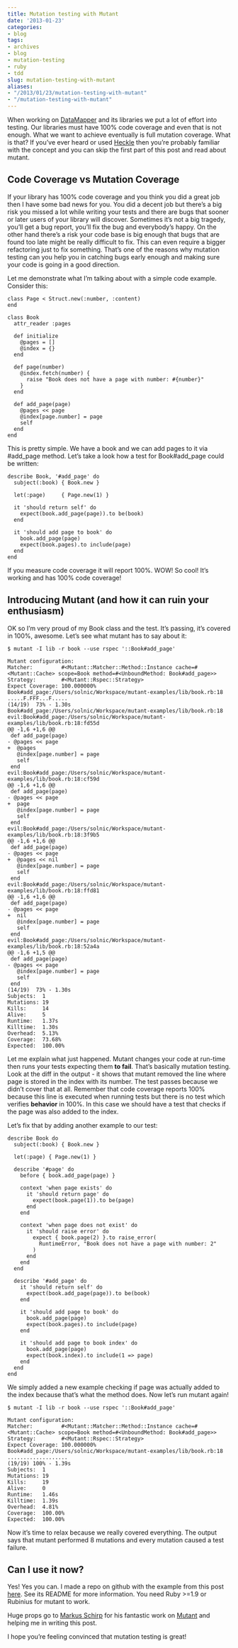 ```yaml
---
title: Mutation testing with Mutant
date: '2013-01-23'
categories:
- blog
tags:
- archives
- blog
- mutation-testing
- ruby
- tdd
slug: mutation-testing-with-mutant
aliases:
- "/2013/01/23/mutation-testing-with-mutant"
- "/mutation-testing-with-mutant"
---
```


When working on [DataMapper](https://github.com/datamapper) and its libraries we put a lot of effort into testing. Our libraries must have 100% code coverage and even that is not enough. What we want to achieve eventually is full mutation coverage. What is that? If you’ve ever heard or used [Heckle](https://github.com/seattlerb/heckle) then you’re probably familiar with the concept and you can skip the first part of this post and read about mutant.

## Code Coverage vs Mutation Coverage

If your library has 100% code coverage and you think you did a great job then I have some bad news for you. You did a decent job but there’s a big risk you missed a lot while writing your tests and there are bugs that sooner or later users of your library will discover. Sometimes it’s not a big tragedy, you’ll get a bug report, you’ll fix the bug and everybody’s happy. On the other hand there’s a risk your code base is big enough that bugs that are found too late might be really difficult to fix. This can even require a bigger refactoring just to fix something. That’s one of the reasons why mutation testing can you help you in catching bugs early enough and making sure your code is going in a good direction.

Let me demonstrate what I’m talking about with a simple code example. Consider this:

```generic
class Page < Struct.new(:number, :content)
end

class Book
  attr_reader :pages

  def initialize
    @pages = []
    @index = {}
  end

  def page(number)
    @index.fetch(number) {
      raise "Book does not have a page with number: #{number}"
    }
  end

  def add_page(page)
    @pages << page
    @index[page.number] = page
    self
  end
end

```

This is pretty simple. We have a book and we can add pages to it via #add_page method. Let’s take a look how a test for Book#add_page could be written:

```generic
describe Book, '#add_page' do
  subject(:book) { Book.new }

  let(:page)     { Page.new(1) }

  it 'should return self' do
    expect(book.add_page(page)).to be(book)
  end

  it 'should add page to book' do
    book.add_page(page)
    expect(book.pages).to include(page)
  end
end

```

If you measure code coverage it will report 100%. WOW! So cool! It’s working and has 100% code coverage!

## Introducing Mutant (and how it can ruin your enthusiasm)

OK so I’m very proud of my Book class and the test. It’s passing, it’s covered in 100%, awesome. Let’s see what mutant has to say about it:

```generic
$ mutant -I lib -r book --use rspec '::Book#add_page'

Mutant configuration:
Matcher:         #<Mutant::Matcher::Method::Instance cache=#<Mutant::Cache> scope=Book method=#<UnboundMethod: Book#add_page>>
Strategy:        #<Mutant::Rspec::Strategy>
Expect Coverage: 100.000000%
Book#add_page:/Users/solnic/Workspace/mutant-examples/lib/book.rb:18
.....F.FFF...F.....
(14/19)  73% - 1.30s
Book#add_page:/Users/solnic/Workspace/mutant-examples/lib/book.rb:18
evil:Book#add_page:/Users/solnic/Workspace/mutant-examples/lib/book.rb:18:fd55d
@@ -1,6 +1,6 @@
 def add_page(page)
- @pages << page
+  @pages
   @index[page.number] = page
   self
 end
evil:Book#add_page:/Users/solnic/Workspace/mutant-examples/lib/book.rb:18:cf59d
@@ -1,6 +1,6 @@
 def add_page(page)
- @pages << page
+  page
   @index[page.number] = page
   self
 end
evil:Book#add_page:/Users/solnic/Workspace/mutant-examples/lib/book.rb:18:3f9b5
@@ -1,6 +1,6 @@
 def add_page(page)
- @pages << page
+  @pages << nil
   @index[page.number] = page
   self
 end
evil:Book#add_page:/Users/solnic/Workspace/mutant-examples/lib/book.rb:18:ffd81
@@ -1,6 +1,6 @@
 def add_page(page)
- @pages << page
+  nil
   @index[page.number] = page
   self
 end
evil:Book#add_page:/Users/solnic/Workspace/mutant-examples/lib/book.rb:18:52a4a
@@ -1,6 +1,5 @@
 def add_page(page)
- @pages << page
   @index[page.number] = page
   self
 end
(14/19)  73% - 1.30s
Subjects:  1
Mutations: 19
Kills:     14
Alive:     5
Runtime:   1.37s
Killtime:  1.30s
Overhead:  5.13%
Coverage:  73.68%
Expected:  100.00%

```

Let me explain what just happened. Mutant changes your code at run-time then runs your tests expecting them **to fail**. That’s basically mutation testing. Look at the diff in the output - it shows that mutant removed the line where page is stored in the index with its number. The test passes because we didn’t cover that at all. Remember that code coverage reports 100% because this line is executed when running tests but there is no test which verifies **behavior** in 100%. In this case we should have a test that checks if the page was also added to the index.

Let’s fix that by adding another example to our test:

```generic
describe Book do
  subject(:book) { Book.new }

  let(:page) { Page.new(1) }

  describe '#page' do
    before { book.add_page(page) }

    context 'when page exists' do
      it 'should return page' do
        expect(book.page(1)).to be(page)
      end
    end

    context 'when page does not exist' do
      it 'should raise error' do
        expect { book.page(2) }.to raise_error(
          RuntimeError, "Book does not have a page with number: 2"
        )
      end
    end
  end

  describe '#add_page' do
    it 'should return self' do
      expect(book.add_page(page)).to be(book)
    end

    it 'should add page to book' do
      book.add_page(page)
      expect(book.pages).to include(page)
    end

    it 'should add page to book index' do
      book.add_page(page)
      expect(book.index).to include(1 => page)
    end
  end
end

```

We simply added a new example checking if page was actually added to the index because that’s what the method does. Now let’s run mutant again!

```generic
$ mutant -I lib -r book --use rspec '::Book#add_page'

Mutant configuration:
Matcher:         #<Mutant::Matcher::Method::Instance cache=#<Mutant::Cache> scope=Book method=#<UnboundMethod: Book#add_page>>
Strategy:        #<Mutant::Rspec::Strategy>
Expect Coverage: 100.000000%
Book#add_page:/Users/solnic/Workspace/mutant-examples/lib/book.rb:18
...................
(19/19) 100% - 1.39s
Subjects:  1
Mutations: 19
Kills:     19
Alive:     0
Runtime:   1.46s
Killtime:  1.39s
Overhead:  4.81%
Coverage:  100.00%
Expected:  100.00%

```

Now it’s time to relax because we really covered everything. The output says that mutant performed 8 mutations and every mutation caused a test failure.

## Can I use it now?

Yes! Yes you can. I made a repo on github with the example from this post [here](https://github.com/solnic/mutant-examples). See its README for more information. You need Ruby >=1.9 or Rubinius for mutant to work.

Huge props go to [Markus Schirp](https://github.com/mbj) for his fantastic work on [Mutant](https://github.com/mbj/mutant) and helping me in writing this post.

I hope you’re feeling convinced that mutation testing is great!
